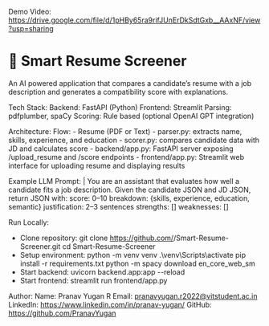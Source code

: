 Demo Video:
  https://drive.google.com/file/d/1pHBy65ra9rifJUnErDkSdtGxb__AAxNF/view?usp=sharing

# 🧠 Smart Resume Screener

An AI powered application that compares a candidate’s resume with a job description and generates a compatibility score with explanations.

Tech Stack:
  Backend: FastAPI (Python)
  Frontend: Streamlit
  Parsing: pdfplumber, spaCy
  Scoring: Rule based (optional OpenAI GPT integration)

Architecture:
  Flow:
    - Resume (PDF or Text)
    - parser.py: extracts name, skills, experience, and education
    - scorer.py: compares candidate data with JD and calculates score
    - backend/app.py: FastAPI server exposing /upload_resume and /score endpoints
    - frontend/app.py: Streamlit web interface for uploading resume and displaying results

Example LLM Prompt: |
  You are an assistant that evaluates how well a candidate fits a job description.
  Given the candidate JSON and JD JSON, return JSON with:
    score: 0–10
    breakdown: {skills, experience, education, semantic}
    justification: 2–3 sentences
    strengths: []
    weaknesses: []

Run Locally:
  - Clone repository:
      git clone https://github.com/<your-username>/Smart-Resume-Screener.git
      cd Smart-Resume-Screener
  - Setup environment:
      python -m venv venv
      .\venv\Scripts\activate
      pip install -r requirements.txt
      python -m spacy download en_core_web_sm
  - Start backend:
      uvicorn backend.app:app --reload
  - Start frontend:
      streamlit run frontend/app.py

Author:
  Name: Pranav Yugan R
  Email: pranavyugan.r2022@vitstudent.ac.in
  LinkedIn: https://www.linkedin.com/in/pranav-yugan/
  GitHub: https://github.com/PranavYugan
